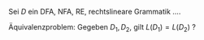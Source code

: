 Sei $D$ ein DFA, NFA, RE, rechtslineare Grammatik ....

Äquivalenzproblem: Gegeben $D_1, D_2$, gilt $L\left(D_1\right)=L\left(D_2\right)$ ?
